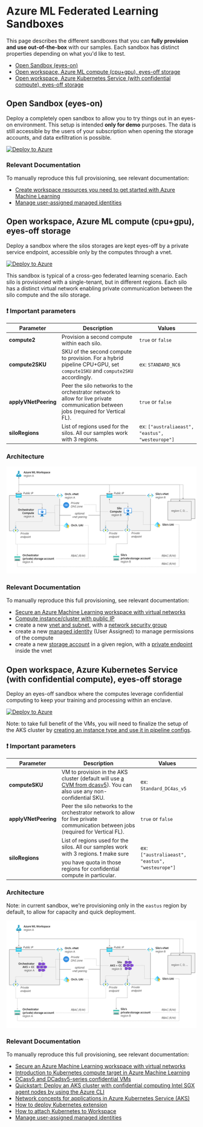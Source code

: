 # Azure ML Federated Learning Sandboxes

This page describes the different sandboxes that you can **fully provision and use out-of-the-box** with our samples. Each sandbox has distinct properties depending on what you'd like to test.

- [Open Sandbox (eyes-on)](#open-sandbox-eyes-on)
- [Open workspace, Azure ML compute (cpu+gpu), eyes-off storage](#open-workspace-azure-ml-compute-cpugpu-eyes-off-storage)
- [Open workspace, Azure Kubernetes Service (with confidential compute), eyes-off storage](#open-workspace-azure-kubernetes-service-with-confidential-compute-eyes-off-storage)


## Open Sandbox (eyes-on)

Deploy a completely open sandbox to allow you to try things out in an eyes-on environment. This setup is intended **only for demo** purposes. The data is still accessible by the users of your subscription when opening the storage accounts, and data exfiltration is possible.

[![Deploy to Azure](https://aka.ms/deploytoazurebutton)](https://portal.azure.com/#create/Microsoft.Template/uri/https%3A%2F%2Fraw.githubusercontent.com%2FAzure-Samples%2Fazure-ml-federated-learning%2Fmain%2Fmlops%2Farm%2Fopen_sandbox_setup.json)

### Relevant Documentation

To manually reproduce this full provisioning, see relevant documentation:
- [Create workspace resources you need to get started with Azure Machine Learning](https://learn.microsoft.com/en-us/azure/machine-learning/quickstart-create-resources)
- [Manage user-assigned managed identities](https://learn.microsoft.com/en-us/azure/active-directory/managed-identities-azure-resources/how-manage-user-assigned-managed-identities)

## Open workspace, Azure ML compute (cpu+gpu), eyes-off storage

Deploy a sandbox where the silos storages are kept eyes-off by a private service endpoint, accessible only by the computes through a vnet.

[![Deploy to Azure](https://aka.ms/deploytoazurebutton)](https://portal.azure.com/#create/Microsoft.Template/uri/https%3A%2F%2Fraw.githubusercontent.com%2FAzure-Samples%2Fazure-ml-federated-learning%2Fmain%2Fmlops%2Farm%2Fvnet_publicip_sandbox_setup.json)

This sandbox is typical of a cross-geo federated learning scenario. Each silo is provisioned with a single-tenant, but in different regions. Each silo has a distinct virtual network enabling private communication between the silo compute and the silo storage.

### :exclamation: Important parameters

| Parameter | Description | Values |
| --- | --- | --- |
| **compute2** | Provision a second compute within each silo. | `true` or `false` |
| **compute2SKU** | SKU of the second compute to provision. For a hybrid pipeline CPU+GPU, set `compute1SKU` and `compute2SKU` accordingly. | ex: `STANDARD_NC6` |
| **applyVNetPeering** | Peer the silo networks to the orchestrator network to allow for live private communication between jobs (required for Vertical FL). | `true` or `false` |
| **siloRegions** | List of regions used for the silos. All our samples work with 3 regions. | ex: `["australiaeast", "eastus", "westeurope"]` |

### Architecture

![](../pics/sandbox_aml_vnet.png)

### Relevant Documentation

To manually reproduce this full provisioning, see relevant documentation:
- [Secure an Azure Machine Learning workspace with virtual networks](https://learn.microsoft.com/en-us/azure/machine-learning/how-to-secure-workspace-vnet)
- [Compute instance/cluster with public IP](https://learn.microsoft.com/en-us/azure/machine-learning/how-to-secure-training-vnet?tabs=cli%2Crequired#compute-instancecluster-with-public-ip)
- create a new [vnet and subnet](https://learn.microsoft.com/en-us/azure/virtual-network/virtual-networks-overview), with a [network security group](https://learn.microsoft.com/en-us/azure/virtual-network/network-security-groups-overview)
- create a new [managed identity](https://learn.microsoft.com/en-us/azure/active-directory/managed-identities-azure-resources/overview) (User Assigned) to manage permissions of the compute
- create a new [storage account](https://docs.microsoft.com/en-us/azure/storage/common/storage-account-overview) in a given region, with a [private endpoint](https://learn.microsoft.com/en-us/azure/storage/common/storage-private-endpoints) inside the vnet

## Open workspace, Azure Kubernetes Service (with confidential compute), eyes-off storage

Deploy an eyes-off sandbox where the computes leverage confidential computing to keep your training and processing within an enclave.

[![Deploy to Azure](https://aka.ms/deploytoazurebutton)](https://portal.azure.com/#create/Microsoft.Template/uri/https%3A%2F%2Fraw.githubusercontent.com%2FAzure-Samples%2Fazure-ml-federated-learning%2Fmain%2Fmlops%2Farm%2Fvnet_publicip_sandbox_aks_confcomp_setup.json)

Note: to take full benefit of the VMs, you will need to finalize the setup of the AKS cluster by [creating an instance type and use it in pipeline configs](./silo_open_aks_with_cc.md#create-instancetype).

### :exclamation: Important parameters

| Parameter | Description | Values |
| --- | --- | --- |
| **computeSKU** | VM to provision in the AKS cluster (default will use [a CVM from dcasv5](https://learn.microsoft.com/en-us/azure/virtual-machines/dcasv5-dcadsv5-series)). You can also use any non-confidential SKU. | ex: `Standard_DC4as_v5` |
| **applyVNetPeering** | Peer the silo networks to the orchestrator network to allow for live private communication between jobs (required for Vertical FL). | `true` or `false` |
| **siloRegions** | List of regions used for the silos. All our samples work with 3 regions. :exclamation: make sure you have quota in those regions for confidential compute in particular. | ex: `["australiaeast", "eastus", "westeurope"]` |

### Architecture

Note: in current sandbox, we're provisioning only in the `eastus` region by default, to allow for capacity and quick deployment.

![](../pics/sandbox_aks_cc_vnet.png)

### Relevant Documentation

To manually reproduce this full provisioning, see relevant documentation:
- [Secure an Azure Machine Learning workspace with virtual networks](https://learn.microsoft.com/en-us/azure/machine-learning/how-to-secure-workspace-vnet)
- [Introduction to Kubernetes compute target in Azure Machine Learning](https://learn.microsoft.com/en-us/azure/machine-learning/how-to-attach-kubernetes-anywhere)
- [DCasv5 and DCadsv5-series confidential VMs](https://learn.microsoft.com/en-us/azure/virtual-machines/dcasv5-dcadsv5-series)
- [Quickstart: Deploy an AKS cluster with confidential computing Intel SGX agent nodes by using the Azure CLI](https://learn.microsoft.com/en-us/azure/confidential-computing/confidential-enclave-nodes-aks-get-started)
- [Network concepts for applications in Azure Kubernetes Service (AKS)](https://learn.microsoft.com/en-us/azure/aks/concepts-network)
- [How to deploy Kubernetes extension](https://learn.microsoft.com/en-us/azure/machine-learning/how-to-deploy-kubernetes-extension?tabs=deploy-extension-with-cli)
- [How to attach Kubernetes to Workspace](https://learn.microsoft.com/en-us/azure/machine-learning/how-to-attach-kubernetes-to-workspace?tabs=cli)
- [Manage user-assigned managed identities](https://learn.microsoft.com/en-us/azure/active-directory/managed-identities-azure-resources/how-manage-user-assigned-managed-identities)
